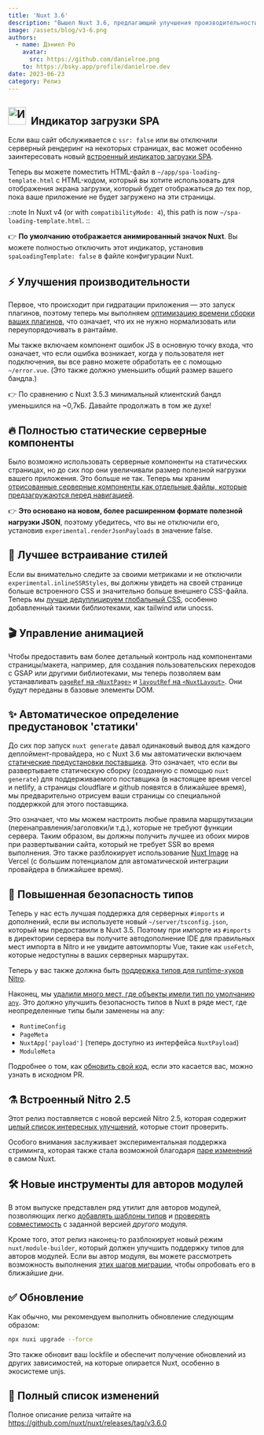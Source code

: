 ```yaml
---
title: 'Nuxt 3.6'
description: "Вышел Nuxt 3.6, предлагающий улучшения производительности, полностью статические серверные компоненты, улучшенное встраивание стилей, предустановки для статики, повышенную безопасность типов и многое другое."
image: /assets/blog/v3-6.png
authors:
  - name: Дэниел Ро
    avatar:
      src: https://github.com/danielroe.png
    to: https://bsky.app/profile/danielroe.dev
date: 2023-06-23
category: Релиз
---
```


## <img style="display:inline" src="/assets/design-kit/icon-green.svg" width="36" height="36" alt="Индикатор загрузки SPA" valign="center"> &nbsp;Индикатор загрузки SPA

Если ваш сайт обслуживается с `ssr: false` или вы отключили серверный рендеринг на некоторых страницах, вас может особенно заинтересовать новый [встроенный индикатор загрузки SPA](https://github.com/nuxt/nuxt/pull/21640).

Теперь вы можете поместить HTML-файл в `~/app/spa-loading-template.html` с HTML-кодом, который вы хотите использовать для отображения экрана загрузки, который будет отображаться до тех пор, пока ваше приложение не будет загружено на эти страницы.

::note
In Nuxt v4 (or with `compatibilityMode: 4`), this path is now `~/spa-loading-template.html`.
::

👉 **По умолчанию отображается анимированный значок Nuxt**. Вы можете полностью отключить этот индикатор, установив `spaLoadingTemplate: false` в файле конфигурации Nuxt.

## ⚡️ Улучшения производительности

Первое, что происходит при гидратации приложения — это запуск плагинов, поэтому теперь мы выполняем [оптимизацию времени сборки ваших плагинов](https://github.com/nuxt/nuxt/pull/21611), что означает, что их не нужно нормализовать или переупорядочивать в рантайме.

Мы также включаем компонент ошибок JS в основную точку входа, что означает, что если ошибка возникает, когда у пользователя нет подключения, вы все равно можете обработать ее с помощью `~/error.vue`. (Это также должно уменьшить общий размер вашего бандла.)

👉 По сравнению с Nuxt 3.5.3 минимальный клиентский бандл уменьшился на ~0,7кБ. Давайте продолжать в том же духе!

## 🔥 Полностью статические серверные компоненты

Было возможно использовать серверные компоненты на статических страницах, но до сих пор они увеличивали размер полезной нагрузки вашего приложения. Это больше не так. Теперь мы храним [отрисованные серверные компоненты как отдельные файлы, которые предзагружаются перед навигацией](https://github.com/nuxt/nuxt/pull/21461).

👉 **Это основано на новом, более расширенном формате полезной нагрузки JSON**, поэтому убедитесь, что вы не отключили его, установив `experimental.renderJsonPayloads` в значение false.

## 🎨 Лучшее встраивание стилей

Если вы внимательно следите за своими метриками и не отключили `experimental.inlineSSRStyles`, вы должны увидеть на своей странице больше встроенного CSS и значительно больше внешнего CSS-файла. Теперь мы [лучше дедуплицируем глобальный CSS](https://github.com/nuxt/nuxt/pull/21573), особенно добавленный такими библиотеками, как tailwind или unocss.

## 🎬 Управление анимацией

Чтобы предоставить вам более детальный контроль над компонентами страницы/макета, например, для создания пользовательских переходов с GSAP или другими библиотеками, мы теперь позволяем вам устанавливать [`pageRef` на `<NuxtPage>`](https://github.com/nuxt/nuxt/pull/19403) и [`layoutRef` на `<NuxtLayout>`](https://github.com/nuxt/nuxt/pull/19465). Они будут переданы в базовые элементы DOM.

## ✨ Автоматическое определение предустановок 'статики'

До сих пор запуск `nuxt generate` давал одинаковый вывод для каждого деплоймент-провайдера, но с Nuxt 3.6 мы 
автоматически включаем [статические предустановки поставщика](https://github.com/nuxt/nuxt/pull/21655). Это означает, что если вы развертываете статическую сборку (созданную с помощью `nuxt generate`) для поддерживаемого поставщика (в настоящее время vercel и netlify, а страницы cloudflare и github появятся в ближайшее время), мы предварительно отрисуем ваши страницы со специальной поддержкой для этого поставщика.

Это означает, что мы можем настроить любые правила маршрутизации (перенаправления/заголовки/и т.д.), которые не требуют функции сервера. Таким образом, вы должны получить лучшее из обоих миров при развертывании сайта, который не требует SSR во время выполнения. Это также разблокирует использование [Nuxt Image](https://github.com/nuxt/image) на Vercel (с большим потенциалом для автоматической интеграции провайдера в ближайшее время).

## 💪 Повышенная безопасность типов

Теперь у нас есть лучшая поддержка для серверных `#imports` и дополнений, если вы используете новый `~/server/tsconfig.json`, который мы предоставили в Nuxt 3.5. Поэтому при импорте из `#imports` в директории сервера вы получите автодополнение IDE для правильных мест импорта в Nitro и не увидите автоимпорты Vue, такие как `useFetch`, которые недоступны в ваших серверных маршрутах.

Теперь у вас также должна быть [поддержка типов для runtime-хуков Nitro](https://github.com/nuxt/nuxt/pull/21666).

Наконец, мы [удалили много мест, где объекты имели тип по умолчанию `any`](https://github.com/nuxt/nuxt/pull/21700). Это должно улучшить безопасность типов в Nuxt в ряде мест, где неопределенные типы были заменены на any:

* `RuntimeConfig`
* `PageMeta`
* `NuxtApp['payload']` (теперь доступно из интерфейса `NuxtPayload`)
* `ModuleMeta`

Подробнее о том, как [обновить свой код](https://github.com/nuxt/nuxt/pull/21700), если это касается вас, можно узнать в исходном PR.

## ⚗️ Встроенный Nitro 2.5

Этот релиз поставляется с новой версией Nitro 2.5, которая содержит [целый список интересных улучшений](https://github.com/unjs/nitro/releases/tag/v2.5.0), которые стоит проверить.

Особого внимания заслуживает экспериментальная поддержка стриминга, которая также стала возможной благодаря [паре изменений](https://github.com/nuxt/nuxt/pull/21665) в самом Nuxt.

## 🛠️ Новые инструменты для авторов модулей

В этом выпуске представлен ряд утилит для авторов модулей, позволяющих легко [добавлять шаблоны типов](https://github.com/nuxt/nuxt/pull/21331) и [проверять совместимость](https://github.com/nuxt/nuxt/pull/21246) с заданной версией _другого_ модуля.

Кроме того, этот релиз наконец-то разблокирует новый режим `nuxt/module-builder`, который должен улучшить поддержку типов для авторов модулей. Если вы автор модуля, вы можете рассмотреть возможность выполнения [этих шагов миграции](https://github.com/nuxt/starter/pull/392), чтобы опробовать его в ближайшие дни.

## ✅ Обновление

Как обычно, мы рекомендуем выполнить обновление следующим образом:

```sh
npx nuxi upgrade --force
```

Это также обновит ваш lockfile и обеспечит получение обновлений из других зависимостей, на которые опирается Nuxt, особенно в экосистеме unjs.

## 📃 Полный список изменений

Полное описание релиза читайте на https://github.com/nuxt/nuxt/releases/tag/v3.6.0
